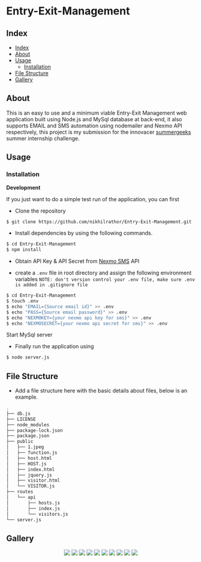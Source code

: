 <h1>Entry-Exit-Management</h1>

## Index

- [Index](#index)
- [About](#about)
- [Usage](#usage)
  - [Installation](#installation)
- [File Structure](#file-structure)
- [Gallery](#gallery)

## About

This is an easy to use and a minimum viable Entry-Exit Management web application built using Node.js and MySql database at back-end, it also supports EMAIL and SMS automation using nodemailer and Nexmo API respectively, this project is my submission for the innovacer [summergeeks](https://summergeeks.in/) summer internship challenge.

## Usage

### Installation

**Development**

If you just want to do a simple test run of the application, you can  first

- Clone the repository

```bash
$ git clone https://github.com/nikhilrathor/Entry-Exit-Management.git
```
- Install dependencies by using the following commands.

```bash
$ cd Entry-Exit-Management
$ npm install
```
- Obtain API Key & API Secret from [Nexmo SMS](https://www.nexmo.com/) API

- create a `.env` file in root directory and assign the following environment variables
`NOTE: don't version control your .env file, make sure .env is added in .gitignore file`
```bash
$ cd Entry-Exit-Management
$ touch .env
$ echo "EMAIL={Source email id}" >> .env
$ echo "PASS={Source email password}" >> .env
$ echo "NEXMOKEY={your nexmo api key for sms}" >> .env
$ echo "NEXMOSECRET={your nexmo api secret for sms}" >> .env
```

Start MySql server

- Finally run the application using 

```bash
$ node server.js
```  

## File Structure
- Add a file structure here with the basic details about files, below is an example.

```bash
.
├── db.js
├── LICENSE
├── node_modules
├── package-lock.json
├── package.json
├── public
│   ├── 1.jpeg
│   ├── function.js
│   ├── host.html
│   ├── HOST.js
│   ├── index.html
│   ├── jquery.js
│   ├── visitor.html
│   └── VISITOR.js
├── routes
│   └── api
│       ├── hosts.js
│       ├── index.js
│       └── visitors.js
└── server.js


```

## Gallery

<p align="center">
  <img src="./Images/1.png">
  <img src="./Images/2.png">
  <img src="./Images/3.png">
  <img src="./Images/4.png">
  <img src="./Images/5.png">
  <img src="./Images/6.png">
  <img src="./Images/7.png">
  <img src="./Images/8.png">
  <img src="./Images/9.png">
  <img src="./Images/10.png">
</p>

